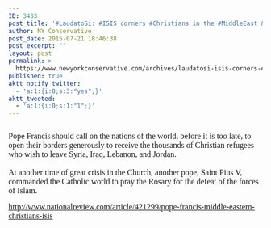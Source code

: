 ```yaml
---
ID: 3433
post_title: '#LaudatoSi: #ISIS corners #Christians in the #MiddleEast &#8211; #PopeFrancis wake up! #Persecution'
author: NY Conservative
post_date: 2015-07-21 18:46:38
post_excerpt: ""
layout: post
permalink: >
  https://www.newyorkconservative.com/archives/laudatosi-isis-corners-christians-in-the-middleeast-popefrancis-wake-up-persecution/
published: true
aktt_notify_twitter:
  - 'a:1:{i:0;s:3:"yes";}'
aktt_tweeted:
  - 'a:1:{i:0;s:1:"1";}'
---
```

<p><img src="http://www.newyorkconservative.com/wp-content/uploads/2015/07/072115_2246_LaudatoSiIS1.jpg" alt="" />
	</p><p><span style="font-family:Times New Roman;font-size:12pt">Pope Francis should call on the nations of the world, before it is too late, to open their borders generously to receive the thousands of Christian refugees who wish to leave Syria, Iraq, Lebanon, and Jordan.<br /><br />At another time of great crisis in the Church, another pope, Saint Pius V, commanded the Catholic world to pray the Rosary for the defeat of the forces of Islam. <br />
		</span></p><p><a href="http://www.nationalreview.com/article/421299/pope-francis-middle-eastern-christians-isis"><span style="font-family:Times New Roman;font-size:12pt">http://www.nationalreview.com/article/421299/pope-francis-middle-eastern-christians-isis</span></a><span style="font-family:Times New Roman;font-size:12pt">
		</span></p><p><span style="font-family:Times New Roman;font-size:12pt">
		</span> </p>